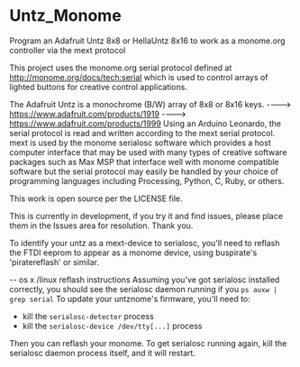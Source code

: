 # Untz_Monome
Program an Adafruit Untz 8x8 or HellaUntz 8x16 to work as a monome.org controller via the mext protocol

This project uses the monome.org serial protocol defined at http://monome.org/docs/tech:serial which is used to control arrays of lighted buttons for creative control applications.

The Adafruit Untz is a monochrome (B/W) array of 8x8 or 8x16 keys. 
  ----> https://www.adafruit.com/products/1919
  ----> https://www.adafruit.com/products/1999
Using an Arduino Leonardo, the serial protocol is read and written according to the mext serial protocol.  
mext is used by the monome serialosc software which provides a host computer interface that may be used with 
many types of creative software packages such as Max MSP that interface well with monome compatible
software but the serial protocol may easily be handled by your choice of programming languages including
Processing, Python, C, Ruby, or others.

This work is open source per the LICENSE file.  

This is currently in development, if you try it and find issues, please place them in the Issues area for resolution.  Thank you.


To identify your untz as a mext-device to serialosc, you'll need to reflash the FTDI eeprom to appear as a monome device, using buspirate's 'piratereflash' or similar. 

-- os x /linux reflash instructions
Assuming you've got serialosc installed correctly, you should see the serialosc daemon running if you `ps auxw | grep serial`
To update your untznome's firmware, you'll need to: 
 
 - kill the `serialosc-detector` process
 - kill the `serialosc-device /dev/tty[...]` process

Then you can reflash your monome.  To get serialosc running again, kill the serialosc daemon process itself, and it will restart.
